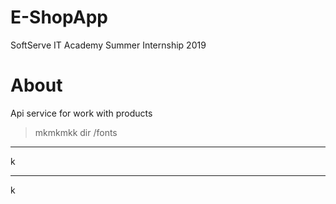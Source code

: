 # E-ShopApp
SoftServe IT Academy Summer Internship 2019
# About 
Api service for work with products
> mkmkmkk
dir /fonts
--- 
k
*** 
k
